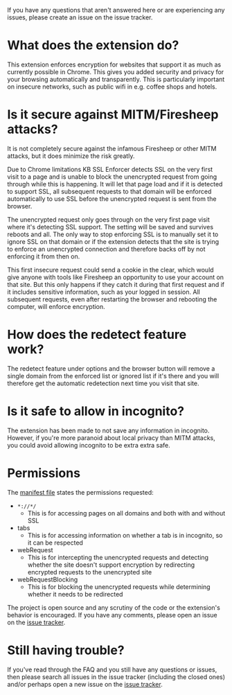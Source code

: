 If you have any questions that aren't answered here or are experiencing any issues, please create an issue on the issue tracker.

# What does the extension do? #
This extension enforces encryption for websites that support it as much as currently possible in Chrome. This gives you added security and privacy for your browsing automatically and transparently. This is particularly important on insecure networks, such as public wifi in e.g. coffee shops and hotels.

# Is it secure against MITM/Firesheep attacks? #
It is not completely secure against the infamous Firesheep or other MITM attacks, but it does minimize the risk greatly.

Due to Chrome limitations KB SSL Enforcer detects SSL on the very first visit to a page and is unable to block the unencrypted request from going through while this is happening. It will let that page load and if it is detected to support SSL, all subsequent requests to that domain will be enforced automatically to use SSL before the unencrypted request is sent from the browser.

The unencrypted request only goes through on the very first page visit where it's detecting SSL support. The setting will be saved and survives reboots and all. The only way to stop enforcing SSL is to manually set it to ignore SSL on that domain or if the extension detects that the site is trying to enforce an unencrypted connection and therefore backs off by not enforcing it from then on.

This first insecure request could send a cookie in the clear, which would give anyone with tools like Firesheep an opportunity to use your account on that site. But this only happens if they catch it during that first request and if it includes sensitive information, such as your logged in session. All subsequent requests, even after restarting the browser and rebooting the computer, will enforce encryption.

# How does the redetect feature work? #

The redetect feature under options and the browser button will remove a single domain from the enforced list or ignored list if it's there and you will therefore get the automatic redetection next time you visit that site.

# Is it safe to allow in incognito? #

The extension has been made to not save any information in incognito. However, if you're more paranoid about local privacy than MITM attacks, you could avoid allowing incognito to be extra extra safe.

# Permissions #
The [manifest file](https://github.com/kbjorgensen/kbsslenforcer/blob/master/chrome%20extension/manifest.json) states the permissions requested:
  * `*://*/`
    * This is for accessing pages on all domains and both with and without SSL
  * tabs
    * This is for accessing information on whether a tab is in incognito, so it can be respected
  * webRequest
    * This is for intercepting the unencrypted requests and detecting whether the site doesn't support encryption by redirecting encrypted requests to the unencrypted site
  * webRequestBlocking
    * This is for blocking the unencrypted requests while determining whether it needs to be redirected

The project is open source and any scrutiny of the code or the extension's behavior is encouraged. If you have any comments, please open an issue on the [issue tracker](https://github.com/kbjorgensen/kbsslenforcer/issues).

# Still having trouble? #

If you've read through the FAQ and you still have any questions or issues, then please search all issues in the issue tracker (including the closed ones) and/or perhaps open a new issue on the [issue tracker](https://github.com/kbjorgensen/kbsslenforcer/issues).
